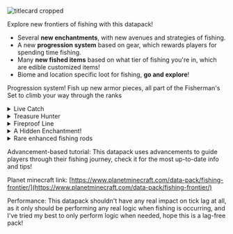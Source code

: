 ![titlecard cropped](https://cdn.modrinth.com/data/cached_images/6642b71c36133b5e13ff86ce5ff056bf7ff1437c.jpeg)


Explore new frontiers of fishing with this datapack! 
- Several **new enchantments**, with new avenues and strategies of fishing. 
- A new **progression system** based on gear, which rewards players for spending time fishing.
- Many **new fished items** based on what tier of fishing you're in, which are edible customized items!
- Biome and location specific loot for fishing, **go and explore**!

Progression system!
Fish up new armor pieces, all part of the Fisherman's Set to climb your way through the ranks 

<details>
<summary>Live Catch</summary>

>Catch live creatures loaded with goodies using this new enchantment. Some are useful in more ways than just slaying them... 

</details>

<details>
<summary>Treasure Hunter</summary>

>Use this enchantment to not only fish up loot crates, but encourages fishers to explore and find rare structures to be able to fish up loot crates that let you collect armor trims!

</details>

<details>
<summary>Fireproof Line</summary>

>This enchantment unlocks the ability to fish in lava, and combines with the other enchantments for an entire new dimension of fishing! The overworld has some lava loot, but the nether is the main place for lava fishing!

</details>

<details>
<summary>A Hidden Enchantment!</summary>

>Rumors tell of an enchantment only the most dedicated fisherman are able to fish up, will you find it?

</details>

<details>
<summary>Rare enhanced fishing rods</summary>

>You may encounter fishing rods with enhanced Lure enchantments on them, letting you fish faster than before, the maximum that can come up is Lure 5, but be careful when combining it with other rods! If the other rod has lure, the level will be clamped to 3 in the resulting rod!
  
</details>

Advancement-based tutorial:
This datapack uses advancements to guide players through their fishing journey, check it for the most up-to-date info and tips!

Planet minecraft link: [https://www.planetminecraft.com/data-pack/fishing-frontier/](https://www.planetminecraft.com/data-pack/fishing-frontier/)

Performance: This datapack shouldn't have any real impact on tick lag at all, as it only should be performing any real logic when fishing is occurring, and I've tried my best to only perform logic when needed, hope this is a lag-free pack!

